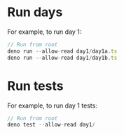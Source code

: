 # Run days

For example, to run day 1:

```typescript
// Run from root
deno run --allow-read day1/day1a.ts
deno run --allow-read day1/day1b.ts
```

# Run tests

For example, to run day 1 tests:

```typescript
// Run from root
deno test --allow-read day1/
```
